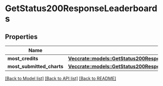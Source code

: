 # GetStatus200ResponseLeaderboards

## Properties

Name | Type | Description | Notes
------------ | ------------- | ------------- | -------------
**most_credits** | [**Vec<crate::models::GetStatus200ResponseLeaderboardsMostCreditsInner>**](get_status_200_response_leaderboards_mostCredits_inner.md) |  | 
**most_submitted_charts** | [**Vec<crate::models::GetStatus200ResponseLeaderboardsMostSubmittedChartsInner>**](get_status_200_response_leaderboards_mostSubmittedCharts_inner.md) |  | 

[[Back to Model list]](../README.md#documentation-for-models) [[Back to API list]](../README.md#documentation-for-api-endpoints) [[Back to README]](../README.md)


